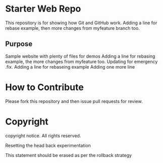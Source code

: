# Starter Web Repo

This repository is for showing how Git and GitHub work.
Adding a line for rebase example, then
more changes from myfeature branch too.

## Purpose

Sample website with plenty of files for demos
Adding a line for rebasing example, the more changes from
myfeature too. Updating for emergency .fix.
Adding a line for rebaseing example
Adding one more line

# How to Contribute

Please fork this repository and then issue pull requests for review.
# Copyright
copyright notice. All rights reserved.

Resetting the head back experimentation

This statement should be erased as per the rollback strategy



